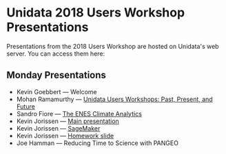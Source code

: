 # Unidata 2018 Users Workshop Presentations

Presentations from the 2018 Users Workshop are hosted on Unidata's web server. You can access them here:

## Monday Presentations

* Kevin Goebbert &mdash; Welcome
* Mohan Ramamurthy &mdash; [Unidata Users Workshops: Past, Present, and Future](https://www.unidata.ucar.edu/events/2018UsersWorkshop/presentations/Ramamurthy_Unidata.pdf)
* Sandro Fiore &mdash; [The ENES Climate Analytics](https://www.unidata.ucar.edu/events/2018UsersWorkshop/presentations/Fiore_ECAS.pdf)
* Kevin Jorissen &mdash; [Main presentation](https://www.unidata.ucar.edu/events/2018UsersWorkshop/presentations/Jorissen_AWS_Main.pdf)
* Kevin Jorissen &mdash; [SageMaker](https://www.unidata.ucar.edu/events/2018UsersWorkshop/presentations/Jorissen_AWS_SageMaker.pdf)
* Kevin Jorissen &mdash; [Homework slide](https://www.unidata.ucar.edu/events/2018UsersWorkshop/presentations/Jorissen_AWS_HomeworkSlide.pdf)
* Joe Hamman &mdash; Reducing Time to Science with PANGEO
